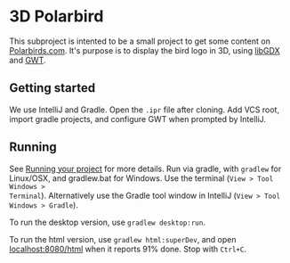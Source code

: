 # 3D Polarbird

This subproject is intented to be a small project to get some content on [Polarbirds.com](http://www.polarbirds.com).
It's purpose is to display the bird logo in 3D, using [libGDX](https://libgdx.badlogicgames.com/) and [GWT](http://www.gwtproject.org/).

## Getting started

We use IntelliJ and Gradle. Open the <code>.ipr</code> file after cloning.
Add VCS root, import gradle projects, and configure GWT when prompted by IntelliJ.

## Running

See [Running your project](https://github.com/libgdx/libgdx/wiki/Gradle-and-Intellij-IDEA#running-your-project) for more details.
Run via gradle, with <code>gradlew</code> for Linux/OSX, and </code>gradlew.bat</code> for Windows.
Use the terminal (<code>View > Tool Windows > Terminal</code>).
Alternatively use the Gradle tool window in IntelliJ (<code>View > Tool Windows > Gradle</code>).

To run the desktop version, use <code>gradlew desktop:run</code>.

To run the html version, use <code>gradlew html:superDev</code>, 
and open [localhost:8080/html](http://localhost:8080/html/) when it reports 91% done.
Stop with <code>Ctrl+C</code>. 
